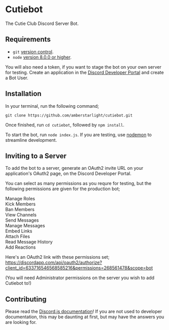 # Cutiebot

The Cutie Club Discord Server Bot.

## Requirements

- `git` [version control](https://git-scm.com/).
- `node` [version 8.0.0 or higher](https://nodejs.org).

You will also need a token, if you want to stage the bot on your own server for testing. Create an application in the [Discord Developer Portal](https://discordapp.com/developers) and create a Bot User.

## Installation

In your terminal, run the following command;

```
git clone https://github.com/amberstarlight/cutiebot.git
```

Once finished, run `cd cutiebot`, followed by `npm install`.

To start the bot, run `node index.js`. If you are testing, use [nodemon](https://nodemon.io/) to streamline development.

## Inviting to a Server

To add the bot to a server, generate an OAuth2 invite URL on your application's OAuth2 page, on the Discord Developer Portal.

You can select as many permissions as you requre for testing, but the following permissions are given for the production bot;

Manage Roles  
Kick Members  
Ban Members  
View Channels  
Send Messages  
Manage Messages  
Embed Links  
Attach Files  
Read Message History  
Add Reactions

Here's an OAuth2 link with these permissions set; https://discordapp.com/api/oauth2/authorize?client_id=633716546568585216&permissions=268561478&scope=bot

(You will need Administrator permissions on the server you wish to add Cutiebot to!)

## Contributing

Please read the [Discord.js documentation](https://discord.js.org)! If you are not used to developer documentation, this may be daunting at first, but may have the answers you are looking for.
